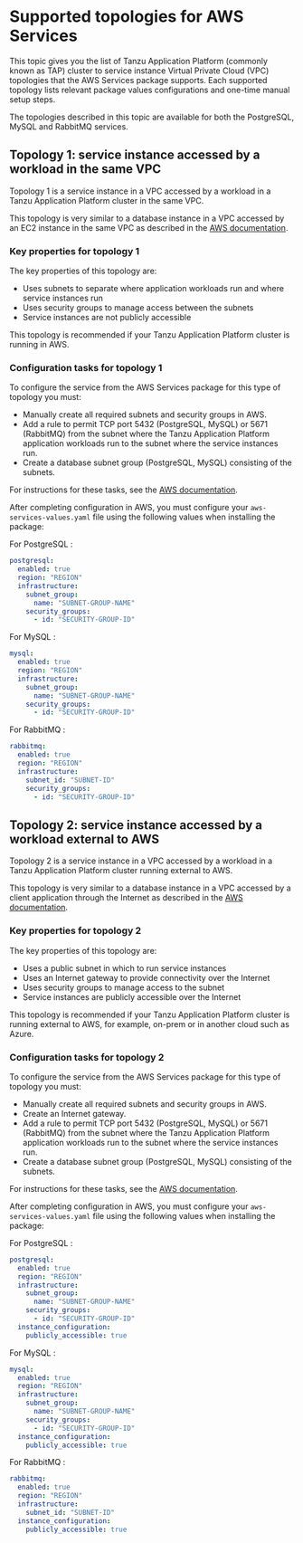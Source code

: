 # Supported topologies for AWS Services

This topic gives you the list of Tanzu Application Platform (commonly known as TAP) cluster to
service instance Virtual Private Cloud (VPC) topologies that the AWS Services package supports.
Each supported topology lists relevant package values configurations and one-time manual setup steps.

The topologies described in this topic are available for both the PostgreSQL, MySQL and RabbitMQ services.

## <a id="same-vpc"></a> Topology 1: service instance accessed by a workload in the same VPC

Topology 1 is a service instance in a VPC accessed by a workload in a Tanzu Application Platform
cluster in the same VPC.

This topology is very similar to a database instance in a VPC accessed by an EC2 instance in the same
VPC as described in the
[AWS documentation](https://docs.aws.amazon.com/AmazonRDS/latest/UserGuide/USER_VPC.Scenarios.html#USER_VPC.Scenario1).

### <a id="same-vpc-properties"></a> Key properties for topology 1

The key properties of this topology are:

- Uses subnets to separate where application workloads run and where service instances run
- Uses security groups to manage access between the subnets
- Service instances are not publicly accessible

<!-- Maybe add a diagram? -->

This topology is recommended if your Tanzu Application Platform cluster is running in AWS.

### <a id="same-vpc-config"></a> Configuration tasks for topology 1

To configure the service from the AWS Services package for this type of topology you must:

- Manually create all required subnets and security groups in AWS.
- Add a rule to permit TCP port 5432 (PostgreSQL, MySQL) or 5671 (RabbitMQ) from the subnet where the Tanzu Application Platform application
workloads run to the subnet where the service instances run.
- Create a database subnet group (PostgreSQL, MySQL) consisting of the subnets.

For instructions for these tasks, see the
[AWS documentation](https://docs.aws.amazon.com/AmazonRDS/latest/UserGuide/USER_VPC.Scenarios.html#USER_VPC.Scenario1).

After completing configuration in AWS, you must configure your `aws-services-values.yaml` file using
the following values when installing the package:

For PostgreSQL
:

  ```yaml
  postgresql:
    enabled: true
    region: "REGION"
    infrastructure:
      subnet_group:
        name: "SUBNET-GROUP-NAME"
      security_groups:
        - id: "SECURITY-GROUP-ID"
  ```

For MySQL
:

  ```yaml
  mysql:
    enabled: true
    region: "REGION"
    infrastructure:
      subnet_group:
        name: "SUBNET-GROUP-NAME"
      security_groups:
        - id: "SECURITY-GROUP-ID"
  ```

For RabbitMQ
:

  ```yaml
  rabbitmq:
    enabled: true
    region: "REGION"
    infrastructure:
      subnet_id: "SUBNET-ID"
      security_groups:
        - id: "SECURITY-GROUP-ID"
  ```

## <a id="external"></a> Topology 2: service instance accessed by a workload external to AWS

Topology 2 is a service instance in a VPC accessed by a workload in a Tanzu Application Platform
cluster running external to AWS.

This topology is very similar to a database instance in a VPC accessed by a client application through
the Internet as described in the [AWS documentation](https://docs.aws.amazon.com/AmazonRDS/latest/UserGuide/USER_VPC.Scenarios.html#USER_VPC.Scenario4).

### <a id="external-vpc-properties"></a> Key properties for topology 2

The key properties of this topology are:

- Uses a public subnet in which to run service instances
- Uses an Internet gateway to provide connectivity over the Internet
- Uses security groups to manage access to the subnet
- Service instances are publicly accessible over the Internet

<!-- Maybe add a diagram? -->

This topology is recommended if your Tanzu Application Platform cluster is running external to AWS,
for example, on-prem or in another cloud such as Azure.

### <a id="external-vpc-config"></a> Configuration tasks for topology 2

To configure the service from the AWS Services package for this type of topology you must:

- Manually create all required subnets and security groups in AWS.
- Create an Internet gateway.
- Add a rule to permit TCP port 5432 (PostgreSQL, MySQL) or 5671 (RabbitMQ) from the subnet where the Tanzu Application Platform application
workloads run to the subnet where the service instances run.
- Create a database subnet group (PostgreSQL, MySQL) consisting of the subnets.

For instructions for these tasks, see the
[AWS documentation](https://docs.aws.amazon.com/AmazonRDS/latest/UserGuide/USER_VPC.Scenarios.html#USER_VPC.Scenario4).

After completing configuration in AWS, you must configure your `aws-services-values.yaml` file using
the following values when installing the package:

For PostgreSQL
:

  ```yaml
  postgresql:
    enabled: true
    region: "REGION"
    infrastructure:
      subnet_group:
        name: "SUBNET-GROUP-NAME"
      security_groups:
        - id: "SECURITY-GROUP-ID"
    instance_configuration:
      publicly_accessible: true
  ```

For MySQL
:

  ```yaml
  mysql:
    enabled: true
    region: "REGION"
    infrastructure:
      subnet_group:
        name: "SUBNET-GROUP-NAME"
      security_groups:
        - id: "SECURITY-GROUP-ID"
    instance_configuration:
      publicly_accessible: true
  ```

For RabbitMQ
:

  ```yaml
  rabbitmq:
    enabled: true
    region: "REGION"
    infrastructure:
      subnet_id: "SUBNET-ID"
    instance_configuration:
      publicly_accessible: true
  ```

